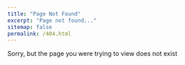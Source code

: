 ```yaml
---
title: "Page Not Found"
excerpt: "Page not found..."
sitemap: false
permalink: /404.html
---
```


Sorry, but the page you were trying to view does not exist
